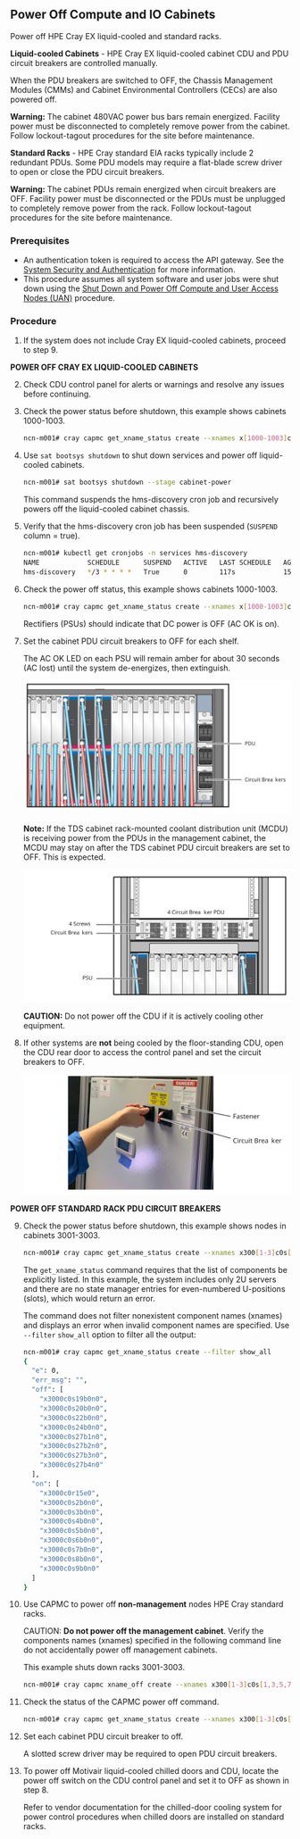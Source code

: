

## Power Off Compute and IO Cabinets

Power off HPE Cray EX liquid-cooled and standard racks.

**Liquid-cooled Cabinets** - HPE Cray EX liquid-cooled cabinet CDU and PDU circuit breakers are controlled manually.

When the PDU breakers are switched to OFF, the Chassis Management Modules \(CMMs\) and Cabinet Environmental Controllers \(CECs\) are also powered off.

**Warning:** The cabinet 480VAC power bus bars remain energized. Facility power must be disconnected to completely remove power from the cabinet. Follow lockout-tagout procedures for the site before maintenance.

**Standard Racks** - HPE Cray standard EIA racks typically include 2 redundant PDUs. Some PDU models may require a flat-blade screw driver to open or close the PDU circuit breakers.

**Warning:** The cabinet PDUs remain energized when circuit breakers are OFF. Facility power must be disconnected or the PDUs must be unplugged to completely remove power from the rack. Follow lockout-tagout procedures for the site before maintenance.

### Prerequisites

* An authentication token is required to access the API gateway. See the [System Security and Authentication](../security_and_authentication/System_Security_and_Authentication.md) for more information.
* This procedure assumes all system software and user jobs were shut down using the [Shut Down and Power Off Compute and User Access Nodes (UAN)](Shut_Down_and_Power_Off_Compute_and_User_Access_Nodes.md) procedure.

### Procedure

1. If the system does not include Cray EX liquid-cooled cabinets, proceed to step 9.

**POWER OFF CRAY EX LIQUID-COOLED CABINETS**

2.  Check CDU control panel for alerts or warnings and resolve any issues before continuing.

3.  Check the power status before shutdown, this example shows cabinets 1000-1003.

    ```bash
    ncn-m001# cray capmc get_xname_status create --xnames x[1000-1003]c[0-7] --format json
    ```

4.  Use `sat bootsys shutdown` to shut down services and power off liquid-cooled cabinets.

    ```bash
    ncn-m001# sat bootsys shutdown --stage cabinet-power
    ```

    This command suspends the hms-discovery cron job and recursively powers off the liquid-cooled cabinet chassis.

5.  Verify that the hms-discovery cron job has been suspended \(`SUSPEND` column = true\).

    ```bash
    ncn-m001# kubectl get cronjobs -n services hms-discovery
    NAME            SCHEDULE      SUSPEND   ACTIVE   LAST SCHEDULE   AGE^M
    hms-discovery   */3 * * * *   True      0        117s            15d
    ```

6.  Check the power off status, this example shows cabinets 1000-1003.

    ```bash
    ncn-m001# cray capmc get_xname_status create --xnames x[1000-1003]c[0-7] --format json
    ```

    Rectifiers \(PSUs\) should indicate that DC power is OFF \(AC OK is on\).

7.  Set the cabinet PDU circuit breakers to OFF for each shelf.

    The AC OK LED on each PSU will remain amber for about 30 seconds \(AC lost\) until the system de-energizes, then extinguish.

    ![](../../img/operations/Liquid_Cooled_Cabinet_PDU.svg "Liquid-Cooled Cabinet PDU")

    **Note:** If the TDS cabinet rack-mounted coolant distribution unit \(MCDU\) is receiving power from the PDUs in the management cabinet, the MCDU may stay on after the TDS cabinet PDU circuit breakers are set to OFF. This is expected.

    ![](../../img/operations/Liquid_Cooled_TDS_Cabinet_PDU.svg "Liquid Cooled TDS Cabinet PDU")

    **CAUTION:** Do not power off the CDU if it is actively cooling other equipment.

8.  If other systems are **not** being cooled by the floor-standing CDU, open the CDU rear door to access the control panel and set the circuit breakers to OFF.

    ![](../../img/operations/CDU_Circuit_Breakers.svg "CDU Circuit Breakers")

**POWER OFF STANDARD RACK PDU CIRCUIT BREAKERS**

9. Check the power status before shutdown, this example shows nodes in cabinets 3001-3003.

    ```bash
    ncn-m001# cray capmc get_xname_status create --xnames x300[1-3]c0s[1,3,5,7,9,11,13,15,17,19,21,23,25,27,29,31,33,35]b[1-4]n0 --format json
    ```
    
    The `get_xname_status` command requires that the list of components be explicitly listed. In this example, the system includes only 2U servers and there are no state manager entries for even-numbered U-positions \(slots\), which would return an error.
    
    The command does not filter nonexistent component names \(xnames\) and displays an error when invalid component names are specified. Use `--filter` `show_all` option to filter all the output:
    
    ```bash
    ncn-m001# cray capmc get_xname_status create --filter show_all
    {
      "e": 0,
      "err_msg": "",
      "off": [
        "x3000c0s19b0n0",
        "x3000c0s20b0n0",
        "x3000c0s22b0n0",
        "x3000c0s24b0n0",
        "x3000c0s27b1n0",
        "x3000c0s27b2n0",
        "x3000c0s27b3n0",
        "x3000c0s27b4n0"
      ],
      "on": [
        "x3000c0r15e0",
        "x3000c0s2b0n0",
        "x3000c0s3b0n0",
        "x3000c0s4b0n0",
        "x3000c0s5b0n0",
        "x3000c0s6b0n0",
        "x3000c0s7b0n0",
        "x3000c0s8b0n0",
        "x3000c0s9b0n0"
      ]
    }
    ```


10. Use CAPMC to power off **non-management** nodes HPE Cray standard racks.

    CAUTION: **Do not power off the management cabinet**. Verify the components names \(xnames\) specified in the following command line do not accidentally power off management cabinets.

    This example shuts down racks 3001-3003.

    ```bash
    ncn-m001# cray capmc xname_off create --xnames x300[1-3]c0s[1,3,5,7,9,11,13,15,17,19,21,23,25,27,29,31,33,35]b[1-4]n0
    ```
    
10. Check the status of the CAPMC power off command.

    ```bash
    ncn-m001# cray capmc get_xname_status create --xnames x300[1-3]c0s[1,3,5,7,9,11,13,15,17,19,21,23,25,27,29,31,33,35]b[1-4]n0 --format json
    ```
    
11. Set each cabinet PDU circuit breaker to off.

    A slotted screw driver may be required to open PDU circuit breakers.

12. To power off Motivair liquid-cooled chilled doors and CDU, locate the power off switch on the CDU control panel and set it to OFF as shown in step 8.

    Refer to vendor documentation for the chilled-door cooling system for power control procedures when chilled doors are installed on standard racks.




